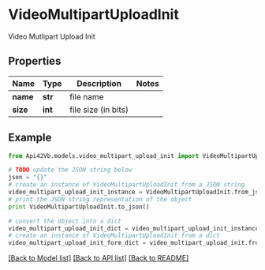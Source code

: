 # VideoMultipartUploadInit

Video Mutlipart Upload Init

## Properties
Name | Type | Description | Notes
------------ | ------------- | ------------- | -------------
**name** | **str** | file name | 
**size** | **int** | file size (in bits) | 

## Example

```python
from Api42Vb.models.video_multipart_upload_init import VideoMultipartUploadInit

# TODO update the JSON string below
json = "{}"
# create an instance of VideoMultipartUploadInit from a JSON string
video_multipart_upload_init_instance = VideoMultipartUploadInit.from_json(json)
# print the JSON string representation of the object
print VideoMultipartUploadInit.to_json()

# convert the object into a dict
video_multipart_upload_init_dict = video_multipart_upload_init_instance.to_dict()
# create an instance of VideoMultipartUploadInit from a dict
video_multipart_upload_init_form_dict = video_multipart_upload_init.from_dict(video_multipart_upload_init_dict)
```
[[Back to Model list]](../README.md#documentation-for-models) [[Back to API list]](../README.md#documentation-for-api-endpoints) [[Back to README]](../README.md)


